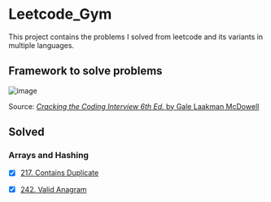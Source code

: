 # Leetcode_Gym

This project contains the problems I solved from leetcode and its variants in multiple languages.

## Framework to solve problems

![image](https://github.com/kevinknights29/Leetcode_Gym/assets/74464814/752b9d0d-ce05-441d-81ec-038a7d49bec2)

Source: [*Cracking the Coding Interview 6th Ed.* by Gale Laakman McDowell](https://amzn.to/4a7D9Ka)

## Solved

### Arrays and Hashing

- [X] [217. Contains Duplicate](./array_and_hashing/217_contains_duplicates/problem.md)

- [X] [242. Valid Anagram](./array_and_hashing/242_valid_anagram/problem.md)
